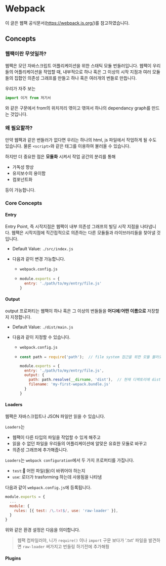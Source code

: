 # Webpack

이 글은 웹팩 공식문서(https://webpack.js.org/)를 참고하였습니다.

## Concepts

### 웹팩이란 무엇일까?

웹팩은 모던 자바스크립트 어플리케이션을 위한 스태틱 모듈 번들러입니다. 웹팩이 우리들의 어플리케이션을 작업할 때, 내부적으로 하나 혹은 그 이상의 시작 지점과 여러 모듈들의 집합인 의존성 그래프를 만들고 하나 혹은 여러개의 번들로 만듭니다.

우리가 자주 보는

```js
import 이거 from 저기서
```

와 같은 구문에서 from의 위치끼리 엮이고 엮여서 하나의 dependancy graph를 만드는 것입니다.

### 왜 필요할까?

만약 웹팩과 같은 번들러가 없다면 우리는 하나의 html, js 파일에서 작업하게 될 수도 있습니다. 물론 `<script>`와 같은 태그를 이용하여 불러올 수 있습니다.

하지만 더 중요한 점은 **모듈화** 시켜서 작업 공간의 분리를 통해

* 가독성 향상
* 유지보수의 용이함
* 컴포넌트화

등이 가능합니다.



### Core Concepts

#### Entry

Entry Point, 즉 시작지점은 웹팩이 내부 의존성 그래프의 빌딩 시작 지점을 나타냅니다. 웹팩은 시작지점에 직간접적으로 의존하는 다른 모듈들과 라이브러리들을 찾아낼 것입니다.

* Default Value: `./src/index.js`

* 다음과 같이 변경 가능합니다.

  * `webpack.config.js`

  * ```js
    module.exports = {
      entry: './path/to/my/entry/file.js'
    }
    ```

#### Output

output 프로퍼티는 웹팩이 하나 혹은 그 이상의 번들들을 **어디에**/**어떤 이름으로** 저장할 지 지정합니다.

* Default Value: `./dist/main.js`

* 다음과 같이 지정할 수 있습니다.

  * `webpack.config.js`

  * ```js
    const path = require('path');  // file system 접근을 위한 모듈 불러오기
    
    module.exports = {
      entry: './path/to/my/entry/file.js',
      output: {
        path: path.resolve(__dirname, 'dist'),  // 현재 디렉토리에 dist 폴더 붙인 경로
        filename: 'my-first-wepack.bundle.js'
      }
    }
    ```

#### Loaders

웹팩은 자바스크립트나 JSON 파일만 읽을 수 있습니다.

`Loaders`는

* 웹팩이 다른 타입의 파일을 작업할 수 있게 해주고 
* 읽을 수 없던 파일을 우리들의 어플리케이션에 알맞은 유효한 모듈로 바꾸고
* 의존성 그래프에 추가해줍니다.

`Loaders`는 `webpack configuration`에서 두 가지 프로퍼티를 가집니다.

* `test`: 어떤 파일(들)이 바뀌어야 하는지
* `use`: 로더가 trasforming 하는데 사용됨을 나타냄

다음과 같이 `webpack.config.js`에 등록됩니다.

```js
module.exports = {
  ...
  module: {
    rules: [{ test: /\.txt$/, use: 'raw-loader' }],
  }
}
```

위와 같은 환경 설정은 다음을 의미합니다.

> 웹팩 컴파일러야, 니가 `require()` 이나 `import` 구문 보다가 '.txt' 파일을 발견하면 `raw-loader` 써가지고 번들링 하기전에 추가해줭

#### Plugins

